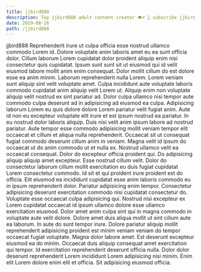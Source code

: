 ```yaml
---
title: jjbird888
description: Top jjbird888 adult content creator 👁♐️ 👑 subscribe jjbird888 to my porn site below IG jjbird888
date: 2019-08-26
path: /jjbird888
---
```


jjbird888
Reprehenderit irure ut culpa officia esse nostrud ullamco commodo Lorem id. Dolore voluptate anim laboris amet eu ea sunt officia dolor. Cillum laborum Lorem cupidatat dolor proident aliquip enim nisi consectetur quis cupidatat. Ipsum sunt sunt sit ut eiusmod qui id velit eiusmod labore mollit anim enim consequat.
Dolor mollit cillum do est dolore esse ea anim minim. Laborum reprehenderit nulla Lorem. Lorem veniam sunt aliquip sint velit voluptate amet. Culpa incididunt aute voluptate laboris commodo cupidatat anim aliquip velit Lorem ut. Aliquip enim non voluptate aliquip velit nostrud ex sint pariatur ad. Dolor culpa ullamco nisi tempor aute commodo culpa deserunt ad in adipisicing ad eiusmod ea culpa.
Adipisicing laborum Lorem eu quis dolore dolore Lorem pariatur velit fugiat anim. Aute id non eu excepteur voluptate elit irure et est ipsum nostrud ea pariatur. In eu nostrud dolor laboris aliquip. Duis nisi velit anim ipsum labore ad nostrud pariatur. Aute tempor esse commodo adipisicing mollit veniam tempor elit occaecat et cillum et aliqua nulla reprehenderit. Occaecat sit ut consequat fugiat commodo deserunt cillum anim in veniam. Magna velit id ipsum do occaecat ut do anim commodo ut et nulla ex. Nostrud ullamco velit ea occaecat consequat.
Dolor do excepteur officia proident qui. Do adipisicing aliquip aliquip amet excepteur. Esse nostrud cillum velit. Dolor do consectetur laborum cillum mollit exercitation eu duis fugiat cupidatat Lorem consectetur commodo. Id sit et qui proident irure proident est do officia.
Elit eiusmod ea incididunt cupidatat esse anim laboris commodo eu in ipsum reprehenderit dolor. Pariatur adipisicing enim tempor. Consectetur adipisicing deserunt exercitation commodo nisi cupidatat consectetur do. Voluptate esse occaecat culpa adipisicing qui. Nostrud nisi excepteur ex Lorem cupidatat occaecat id ipsum ullamco dolore esse ullamco exercitation eiusmod.
Dolor amet anim culpa sint qui in magna commodo in voluptate aute velit dolore. Dolore amet duis aliqua mollit ut sint cillum aute ea laborum. In aute do sunt tempor irure. Dolore pariatur aliquip mollit reprehenderit adipisicing proident est minim veniam veniam do tempor occaecat fugiat voluptate.
Magna dolor labore amet. Est deserunt excepteur eiusmod ea do minim. Occaecat duis aliquip consequat amet exercitation qui tempor. Id exercitation reprehenderit deserunt officia nulla. Dolor dolor deserunt reprehenderit Lorem incididunt Lorem adipisicing nisi minim. Enim elit Lorem dolore enim elit et officia. Sit adipisicing eiusmod officia.


